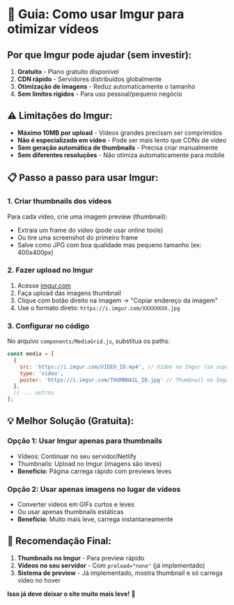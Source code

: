 # 📸 Guia: Como usar Imgur para otimizar vídeos

## Por que Imgur pode ajudar (sem investir):

1. **Gratuito** - Plano gratuito disponível
2. **CDN rápido** - Servidores distribuídos globalmente
3. **Otimização de imagens** - Reduz automaticamente o tamanho
4. **Sem limites rígidos** - Para uso pessoal/pequeno negócio

## ⚠️ Limitações do Imgur:

- **Máximo 10MB por upload** - Vídeos grandes precisam ser comprimidos
- **Não é especializado em vídeo** - Pode ser mais lento que CDNs de vídeo
- **Sem geração automática de thumbnails** - Precisa criar manualmente
- **Sem diferentes resoluções** - Não otimiza automaticamente para mobile

## 📋 Passo a passo para usar Imgur:

### 1. Criar thumbnails dos vídeos

Para cada vídeo, crie uma imagem preview (thumbnail):
- Extraia um frame do vídeo (pode usar online tools)
- Ou tire uma screenshot do primeiro frame
- Salve como JPG com boa qualidade mas pequeno tamanho (ex: 400x400px)

### 2. Fazer upload no Imgur

1. Acesse [imgur.com](https://imgur.com)
2. Faça upload das imagens thumbnail
3. Clique com botão direito na imagem → "Copiar endereço da imagem"
4. Use o formato direto: `https://i.imgur.com/XXXXXXXX.jpg`

### 3. Configurar no código

No arquivo `components/MediaGrid.js`, substitua os paths:

```javascript
const media = [
  { 
    src: 'https://i.imgur.com/VIDEO_ID.mp4', // Vídeo no Imgur (se suportar)
    type: 'video', 
    poster: 'https://i.imgur.com/THUMBNAIL_ID.jpg' // Thumbnail no Imgur
  },
  // ... outros
];
```

## 💡 Melhor Solução (Gratuita):

### Opção 1: Usar Imgur apenas para thumbnails
- Vídeos: Continuar no seu servidor/Netlify
- Thumbnails: Upload no Imgur (imagens são leves)
- **Benefício**: Página carrega rápido com previews leves

### Opção 2: Usar apenas imagens no lugar de vídeos
- Converter vídeos em GIFs curtos e leves
- Ou usar apenas thumbnails estáticas
- **Benefício**: Muito mais leve, carrega instantaneamente

## 🎯 Recomendação Final:

1. **Thumbnails no Imgur** - Para preview rápido
2. **Vídeos no seu servidor** - Com `preload="none"` (já implementado)
3. **Sistema de preview** - Já implementado, mostra thumbnail e só carrega vídeo no hover

**Isso já deve deixar o site muito mais leve!** 🚀

